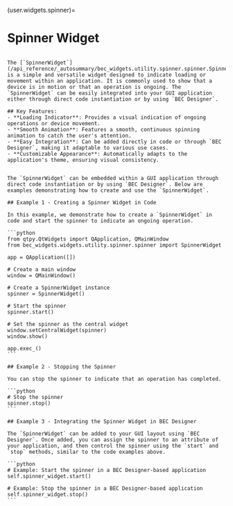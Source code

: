 (user.widgets.spinner)=

# Spinner Widget

````{tab} Overview

The [`SpinnerWidget`](/api_reference/_autosummary/bec_widgets.utility.spinner.spinner.SpinnerWidget) is a simple and versatile widget designed to indicate loading or movement within an application. It is commonly used to show that a device is in motion or that an operation is ongoing. The `SpinnerWidget` can be easily integrated into your GUI application either through direct code instantiation or by using `BEC Designer`.

## Key Features:
- **Loading Indicator**: Provides a visual indication of ongoing operations or device movement.
- **Smooth Animation**: Features a smooth, continuous spinning animation to catch the user's attention.
- **Easy Integration**: Can be added directly in code or through `BEC Designer`, making it adaptable to various use cases.
- **Customizable Appearance**: Automatically adapts to the application's theme, ensuring visual consistency.

````

````{tab} Examples

The `SpinnerWidget` can be embedded within a GUI application through direct code instantiation or by using `BEC Designer`. Below are examples demonstrating how to create and use the `SpinnerWidget`.

## Example 1 - Creating a Spinner Widget in Code

In this example, we demonstrate how to create a `SpinnerWidget` in code and start the spinner to indicate an ongoing operation.

```python
from qtpy.QtWidgets import QApplication, QMainWindow
from bec_widgets.widgets.utility.spinner.spinner import SpinnerWidget

app = QApplication([])

# Create a main window
window = QMainWindow()

# Create a SpinnerWidget instance
spinner = SpinnerWidget()

# Start the spinner
spinner.start()

# Set the spinner as the central widget
window.setCentralWidget(spinner)
window.show()

app.exec_()
```

## Example 2 - Stopping the Spinner

You can stop the spinner to indicate that an operation has completed.

```python
# Stop the spinner
spinner.stop()
```

## Example 3 - Integrating the Spinner Widget in BEC Designer

The `SpinnerWidget` can be added to your GUI layout using `BEC Designer`. Once added, you can assign the spinner to an attribute of your application, and then control the spinner using the `start` and `stop` methods, similar to the code examples above.

```python
# Example: Start the spinner in a BEC Designer-based application
self.spinner_widget.start()

# Example: Stop the spinner in a BEC Designer-based application
self.spinner_widget.stop()
```

````